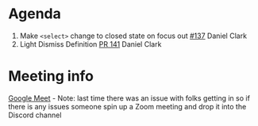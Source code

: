 # Agenda
1. Make `<select>` change to closed state on focus out [#137](https://github.com/WICG/open-ui/issues/137) Daniel Clark
2. Light Dismiss Definition [PR 141](https://github.com/WICG/open-ui/pull/141) Daniel Clark

# Meeting info

[Google Meet](https://meet.google.com/epz-kwth-ndb) - Note: last time there was an issue with folks getting in so if there is any issues someone spin up 
a Zoom meeting and drop it into the Discord channel

